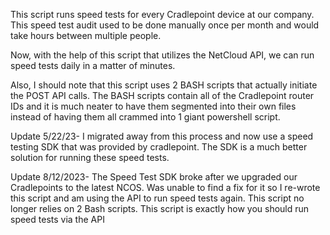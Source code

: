 This script runs speed tests for every Cradlepoint device at our company. This speed test audit used to be done manually once per month and would take hours between multiple people.

Now, with the help of this script that utilizes the NetCloud API, we can run speed tests daily in a matter of minutes.

Also, I should note that this script uses 2 BASH scripts that actually initiate the POST API calls. The BASH scripts contain all of the Cradlepoint router IDs and it is much neater to have them segmented into their own files instead of having them all crammed into 1 giant powershell script.

Update 5/22/23-
I migrated away from this process and now use a speed testing SDK that was provided by cradlepoint. The SDK is a much better solution for running these speed tests.

Update 8/12/2023-
The Speed Test SDK broke after we upgraded our Cradlepoints to the latest NCOS. Was unable to find a fix for it so I re-wrote this script and am using the API to run speed tests again. This script no longer relies on 2 Bash scripts. This script is exactly how you should run speed tests via the API
